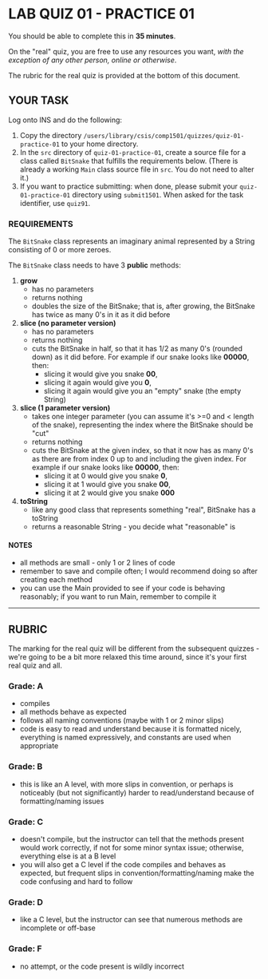 # LAB QUIZ 01 - PRACTICE 01

You should be able to complete this in **35 minutes**.

On the "real" quiz, you are free to use any resources you want, _with the exception of any other person, online or otherwise_.

The rubric for the real quiz is provided at the bottom of this document.

## YOUR TASK

Log onto INS and do the following:

1. Copy the directory `/users/library/csis/comp1501/quizzes/quiz-01-practice-01` to your home directory.
1. In the `src` directory of `quiz-01-practice-01`, create a source file for a class called `BitSnake` that fulfills the requirements below. (There is already a working `Main` class source file in `src`. You do not need to alter it.)
1. If you want to practice submitting: when done, please submit your `quiz-01-practice-01` directory using `submit1501`. When asked for the task identifier, use `quiz91`.

### REQUIREMENTS

The `BitSnake` class represents an imaginary animal represented by a String consisting of 0 or more zeroes.

The `BitSnake` class needs to have 3 **public** methods:

1. **grow**
   - has no parameters
   - returns nothing
   - doubles the size of the BitSnake; that is, after growing, the BitSnake has twice as many 0's in it as it did before
1. **slice (no parameter version)**
   - has no parameters
   - returns nothing
   - cuts the BitSnake in half, so that it has 1/2 as many 0's (rounded down) as it did before. For example if our snake looks like **00000**, then:
     - slicing it would give you snake **00**,
     - slicing it again would give you **0**,
     - slicing it again would give you an "empty" snake (the empty String)
1. **slice (1 parameter version)**
   - takes one integer parameter (you can assume it's >=0 and < length of the snake), representing the index where the BitSnake should be "cut"
   - returns nothing
   - cuts the BitSnake at the given index, so that it now has as many 0's as there are from index 0 up to and including the given index. For example if our snake looks like **00000**, then:
     - slicing it at 0 would give you snake **0**,
     - slicing it at 1 would give you snake **00**,
     - slicing it at 2 would give you snake **000**
1. **toString**
   - like any good class that represents something "real", BitSnake has a toString
   - returns a reasonable String - you decide what "reasonable" is

#### NOTES

- all methods are small - only 1 or 2 lines of code
- remember to save and compile often; I would recommend doing so after creating each method
- you can use the Main provided to see if your code is behaving reasonably; if you want to run Main, remember to compile it

---

## RUBRIC

The marking for the real quiz will be different from the subsequent quizzes - we're going to be a bit more relaxed this time around, since it's your first real quiz and all.

### Grade: A

- compiles
- all methods behave as expected
- follows all naming conventions (maybe with 1 or 2 minor slips)
- code is easy to read and understand because it is formatted nicely, everything is named expressively, and constants are used when appropriate

### Grade: B

- this is like an A level, with more slips in convention, or perhaps is noticeably (but not significantly) harder to read/understand because of formatting/naming issues

### Grade: C

- doesn't compile, but the instructor can tell that the methods present would work correctly, if not for some minor syntax issue; otherwise, everything else is at a B level
- you will also get a C level if the code compiles and behaves as expected, but frequent slips in convention/formatting/naming make the code confusing and hard to follow

### Grade: D

- like a C level, but the instructor can see that numerous methods are incomplete or off-base

### Grade: F

- no attempt, or the code present is wildly incorrect